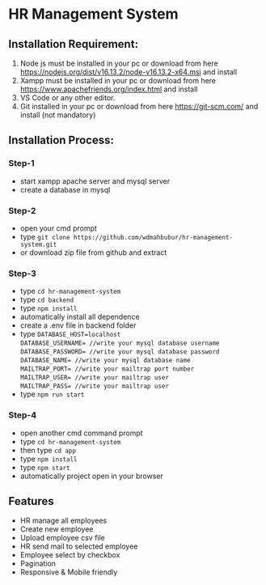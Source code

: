 # HR Management System

## Installation Requirement:
1. Node js must be installed in your pc or download from here https://nodejs.org/dist/v16.13.2/node-v16.13.2-x64.msi and install
2. Xampp must be installed in your pc or download from here https://www.apachefriends.org/index.html and install
3. VS Code or any other editor.
4. Git installed in your pc or download from here https://git-scm.com/ and install (not mandatory)

## Installation Process:
### Step-1
- start xampp apache server and mysql server
- create a database in mysql

### Step-2
- open your cmd prompt
- type `git clone https://github.com/wdmahbubur/hr-management-system.git` 
- or download zip file from github and extract

### Step-3
- type `cd hr-management-system`
- type `cd backend`
- type `npm install`
- automatically install all dependence
- create a .env file in backend folder
- type `DATABASE_HOST=localhost`<br>
        `DATABASE_USERNAME= //write your mysql database username`<br>
        `DATABASE_PASSWORD= //write your mysql database password`<br>
        `DATABASE_NAME= //write your mysql database name`<br>
        `MAILTRAP_PORT= //write your mailtrap port number`<br>
        `MAILTRAP_USER= //write your mailtrap user`<br>
        `MAILTRAP_PASS= //write your mailtrap user`
- type `npm run start`

### Step-4
- open another cmd command prompt
- type `cd hr-management-system`
- then type `cd app`
- type `npm install`
- type `npm start`
- automatically project open in your browser

## Features
- HR manage all employees
- Create new employee
- Upload employee csv file
- HR send mail to selected employee
- Employee select by checkbox
- Pagination
- Responsive & Mobile friendly


